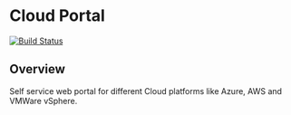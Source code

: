 Cloud Portal
============

[![Build Status](https://papke.it/jenkins/buildStatus/icon?job=cloud-portal)](https://papke.it/jenkins/job/cloud-portal/)

Overview
--------
Self service web portal for different Cloud platforms like Azure, AWS and VMWare vSphere. 